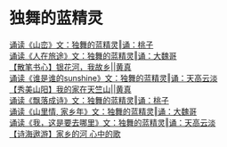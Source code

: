 独舞的蓝精灵
========================


[诵读《山峦》文：独舞的蓝精灵‖诵：桃子](https://mp.weixin.qq.com/s/QU89PwQXSmxYqzP9KcTQUw)  
[诵读《人在旅途》文：独舞的蓝精灵‖诵：大魏哥](https://mp.weixin.qq.com/s/qJfaJb6Vm89cORC-77cJcA)  
[【散笔书心】银花河，我故乡||黄真](https://mp.weixin.qq.com/s/25a-pM7d__N7ys0IgwrClA)  
[诵读《谁是谁的sunshine》文：独舞的蓝精灵‖诵：天高云淡](https://mp.weixin.qq.com/s/9nEgrvk_Sko_I03hh4Hbkw)  
[【秀美山阳】我的家在天竺山||黄真](https://mp.weixin.qq.com/s/QNsQsWglxqKZjsBa0eeu9g)  
[诵读《飘落成诗》文：独舞的蓝精灵‖诵：桃子](https://mp.weixin.qq.com/s/Yt-AjoHOoAxiRhh-y4G83A)  
[诵读《山里情, 家乡年》文：独舞的蓝精灵‖诵：大魏哥](https://mp.weixin.qq.com/s/hfssYRQ6B05knddGTtKkCA)  
[诵读《我，这是要去哪里》文：独舞的蓝精灵‖诵：天高云淡](https://mp.weixin.qq.com/s/bhu8vIeWvlsA0WcjGAW6sw)  
[【诗海遨游】家乡的河 心中的歌](https://mp.weixin.qq.com/s/C6v2rH6imwdm8xKHAbBINQ)  
